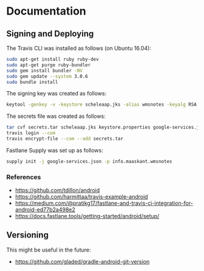 # Documentation

## Signing and Deploying

The Travis CLI was installed as follows (on Ubuntu 16.04):
```bash
sudo apt-get install ruby ruby-dev
sudo apt-get purge ruby-bundler
sudo gem install bundler -NV
sudo gem update --system 3.0.6
sudo bundle install
```

The signing key was created as follows:
```bash
keytool -genkey -v -keystore scheleaap.jks -alias wmsnotes -keyalg RSA -keysize 2048 -validity 10000
```

The secrets file was created as follows:
```bash
tar cvf secrets.tar scheleaap.jks keystore.properties google-services.json
travis login --com
travis encrypt-file --com --add secrets.tar
```

Fastlane Supply was set up as follows:
```bash
supply init -j google-services.json -p info.maaskant.wmsnotes
```

### References

* https://github.com/tdillon/android
* https://github.com/harmittaa/travis-example-android
* https://medium.com/@pratikg17/fastlane-and-travis-ci-integration-for-android-ed77b2a498e2
* https://docs.fastlane.tools/getting-started/android/setup/


## Versioning

This might be useful in the future:

* https://github.com/gladed/gradle-android-git-version
